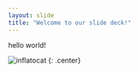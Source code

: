 ```yaml
---
layout: slide
title: "Welcome to our slide deck!"
---
```


hello world!

![inflatocat](https://octodex.github.com/images/inflatocat.png)
{: .center}
